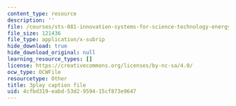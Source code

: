 ```yaml
---
content_type: resource
description: ''
file: /courses/sts-081-innovation-systems-for-science-technology-energy-manufacturing-and-health-spring-2017/4cfbd319eabd53d2959415cf873e9647_Ayvwr28VKBk.vtt
file_size: 121436
file_type: application/x-subrip
hide_download: true
hide_download_original: null
learning_resource_types: []
license: https://creativecommons.org/licenses/by-nc-sa/4.0/
ocw_type: OCWFile
resourcetype: Other
title: 3play caption file
uid: 4cfbd319-eabd-53d2-9594-15cf873e9647
---
```

